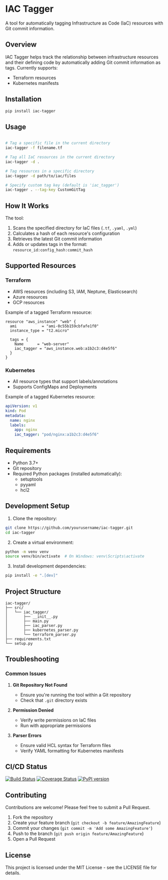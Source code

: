 # IAC Tagger

A tool for automatically tagging Infrastructure as Code (IaC) resources with Git commit information.

## Overview

IAC Tagger helps track the relationship between infrastructure resources and their defining code by automatically adding Git commit information as tags. Currently supports:
- Terraform resources
- Kubernetes manifests

## Installation

```bash
pip install iac-tagger
```

## Usage

```bash

# Tag a specific file in the current directory
iac-tagger -f filename.tf

# Tag all IaC resources in the current directory
iac-tagger -d .

# Tag resources in a specific directory
iac-tagger -d path/to/iac/files

# Specify custom tag key (default is 'iac_tagger')
iac-tagger . --tag-key CustomGitTag
```

## How It Works

The tool:
1. Scans the specified directory for IaC files (`.tf`, `.yaml`, `.yml`)
2. Calculates a hash of each resource's configuration
3. Retrieves the latest Git commit information
4. Adds or updates tags in the format: `resource_id:config_hash:commit_hash`

## Supported Resources

### Terraform
- AWS resources (including S3, IAM, Neptune, Elasticsearch)
- Azure resources
- GCP resources

Example of a tagged Terraform resource:
```hcl
resource "aws_instance" "web" {
  ami           = "ami-0c55b159cbfafe1f0"
  instance_type = "t2.micro"

  tags = {
    Name      = "web-server"
    iac_tagger = "aws_instance.web:a1b2c3:d4e5f6"
  }
}
```

### Kubernetes
- All resource types that support labels/annotations
- Supports ConfigMaps and Deployments

Example of a tagged Kubernetes resource:
```yaml
apiVersion: v1
kind: Pod
metadata:
  name: nginx
  labels:
    app: nginx
    iac_tagger: "pod/nginx:a1b2c3:d4e5f6"
```

## Requirements

- Python 3.7+
- Git repository
- Required Python packages (installed automatically):
  - setuptools
  - pyyaml
  - hcl2

## Development Setup

1. Clone the repository:
```bash
git clone https://github.com/yourusername/iac-tagger.git
cd iac-tagger
```

2. Create a virtual environment:
```bash
python -m venv venv
source venv/bin/activate  # On Windows: venv\Scripts\activate
```

3. Install development dependencies:
```bash
pip install -e ".[dev]"
```

## Project Structure

```
iac-tagger/
├── src/
│   └── iac_tagger/
│       ├── __init__.py
│       ├── main.py
│       ├── iac_parser.py
│       ├── kubernetes_parser.py
│       └── terraform_parser.py
├── requirements.txt
└── setup.py
```

## Troubleshooting

### Common Issues

1. **Git Repository Not Found**
   - Ensure you're running the tool within a Git repository
   - Check that `.git` directory exists

2. **Permission Denied**
   - Verify write permissions on IaC files
   - Run with appropriate permissions

3. **Parser Errors**
   - Ensure valid HCL syntax for Terraform files
   - Verify YAML formatting for Kubernetes manifests

## CI/CD Status

[![Build Status](https://github.com/yourusername/iac-tagger/workflows/CI/badge.svg)](https://github.com/yourusername/iac-tagger/actions)
[![Coverage Status](https://coveralls.io/repos/github/yourusername/iac-tagger/badge.svg?branch=main)](https://coveralls.io/github/yourusername/iac-tagger?branch=main)
[![PyPI version](https://badge.fury.io/py/iac-tagger.svg)](https://badge.fury.io/py/iac-tagger)

## Contributing

Contributions are welcome! Please feel free to submit a Pull Request.

1. Fork the repository
2. Create your feature branch (`git checkout -b feature/AmazingFeature`)
3. Commit your changes (`git commit -m 'Add some AmazingFeature'`)
4. Push to the branch (`git push origin feature/AmazingFeature`)
5. Open a Pull Request

## License

This project is licensed under the MIT License - see the LICENSE file for details.

